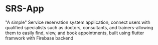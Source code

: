 # SRS-App
"A simple" Service reservation system application, connect users with qualified specialists such as doctors, consultants, and trainers-allowing them to easily find, view, and book appointments, built using flutter framwork with Firebase backend 
